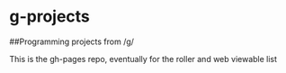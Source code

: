 g-projects
==========

##Programming projects from /g/

This is the gh-pages repo, eventually for the roller and web viewable list
